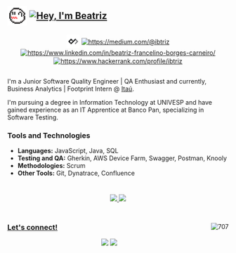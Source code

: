 ## <p align="left"><img align="center" alt="Bea-GifNome" height="45" src="img/gifs/boo.gif">    <a href="https://git.io/typing-svg"><img align="center" src="https://readme-typing-svg.demolab.com?font=Fira+Code&size=33&pause=1000&color=8B0215&vCenter=true&random=false&width=336&height=30&lines=%F0%9D%91%AF%F0%9D%92%86%F0%9D%92%9A%2C+%F0%9D%91%B0'%F0%9D%92%8E+%F0%9D%91%A9%F0%9D%92%86%F0%9D%92%82%F0%9D%92%95%F0%9D%92%93%F0%9D%92%8A%F0%9D%92%9B" alt="Hey, I'm Beatriz" /></a></p>
<div style="display: inline_block" align="center">
<a href="https://app.daily.dev/ibtriz" target="_blank"><img align="center" src="img/icons/dailydevicon.png" alt="ibtriz" height="30" width="30" /></a>
<a href="https://medium.com/@ibtriz" target="_blank"><img align="center" src="https://raw.githubusercontent.com/rahuldkjain/github-profile-readme-generator/master/src/images/icons/Social/medium.svg" alt="https://medium.com/@ibtriz" height="30" width="40" /></a>
<a href="https://www.linkedin.com/in/beatriz-francelino-borges-carneiro/" target="_blank"><img align="center" src="https://raw.githubusercontent.com/rahuldkjain/github-profile-readme-generator/master/src/images/icons/Social/linked-in-alt.svg" alt="https://www.linkedin.com/in/beatriz-francelino-borges-carneiro/" height="28" width="40" /></a>
<a href="https://www.hackerrank.com/profile/ibtriz" target="_blank"><img align="center" src="https://raw.githubusercontent.com/rahuldkjain/github-profile-readme-generator/master/src/images/icons/Social/hackerrank.svg" alt="https://www.hackerrank.com/profile/ibtriz" height="30" width="40" /></a>
</div>

##

<p align="left">I'm a Junior Software Quality Engineer | QA Enthusiast and currently, Business Analytics | Footprint Intern @ <a href="https://www.linkedin.com/company/itauusa/about/" target="_blank">Itaú</a>.</p>
<p align="left"> I'm pursuing a degree in Information Technology at UNIVESP and have gained experience as an IT Apprentice at Banco Pan, specializing in Software Testing. </p>

### Tools and Technologies

- **Languages:** JavaScript, Java, SQL
- **Testing and QA:** Gherkin, AWS Device Farm, Swagger, Postman, Knooly
- **Methodologies:** Scrum
- **Other Tools:** Git, Dynatrace, Confluence
<!-- <p align="left">I conducted functional, exploratory, and regression testing on both web platforms and mobile applications, specifically concentrating on the investment product. This involved using AWS Device Farm services and conducting API testing with tools like Postman and Swagger. Additionally, I contributed to mapping scenarios and test cases using Gherkin and BDD.
</p>
-->
#
  <div align="center">
  <a href="https://github.com/ibtriz">
  <img height="180em" src="https://github-readme-stats.vercel.app/api/top-langs/?username=ibtriz&layout=compact&langs_count=7&theme=rose_pine"/>
  <img height="180em" src="https://github-readme-stats.vercel.app/api?username=ibtriz&show_icons=true&theme=rose_pine&include_all_commits=true&count_private=true"/>
</div>
<br>
<div style="display: inline_block" align="center">
<img align="right" height="179" alt="707" src="https://64.media.tumblr.com/161fe8b55c60bc79dd05d7f9be27ee2b/95757ed8e45eba00-03/s640x960/efd98e66df051028b2cb729ffe4f64982c75fb7b.gifv">

 </div>
  
  ##
### <p align="left"> Let's connect!</p>
 
 <div align="center">
  <a href="mailto:beatriz.fbcarneiro@gmail.com"><img height="30" src="https://img.shields.io/badge/Gmail-8B0215?style=for-the-badge&logo=Gmail&logoColor=FFFFFF" target="_blank"></a>
  <a href="https://www.linkedin.com/in/beatriz-francelino-borges-carneiro/" target="_blank"> <img height="30" src="https://img.shields.io/badge/-Linkedin-8B0215?style=for-the-badge&logo=Linkedin&logoColor=FFFFFF&link=https://www.linkedin.com/in/beatriz-francelino-borges-carneiro/" target="_blank"></a> 
</div>
